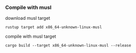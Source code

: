 ### Compile with musl

download musl target

```
rustup target add x86_64-unknown-linux-musl
```

compile with musl target

```
cargo build --target x86_64-unknown-linux-musl --release
```
